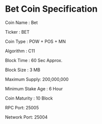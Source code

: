 # Bet Coin Specification

Coin Name : Bet

Ticker : BET

Coin Type : POW + POS + MN 

Algorithm : C11

Block Time : 60 Sec Approx.

Block Size : 3 MB 
 
Maximum Supply: 200,000,000

Minimum Stake Age : 6 Hour

Coin Maturity : 10 Block

RPC Port: 25005

Network Port: 25004